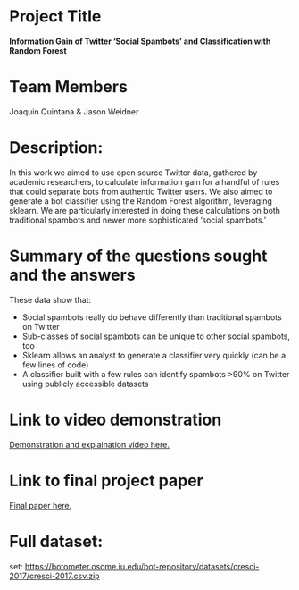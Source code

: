 # Project Title
**Information Gain of Twitter ‘Social Spambots’ and Classification with Random Forest**

# Team Members
Joaquin Quintana & Jason Weidner

# Description:
In this work we aimed to use open source Twitter data, gathered by academic researchers, to calculate information gain for a handful of rules that could separate bots from authentic Twitter users. We also aimed to generate a bot classifier using the Random Forest algorithm, leveraging sklearn. We are particularly interested in doing these calculations on both traditional spambots and newer more sophisticated ‘social spambots.’

# Summary of the questions sought and the answers
These data show that:
- Social spambots really do behave differently than traditional spambots on Twitter
- Sub-classes of social spambots can be unique to other social spambots, too
- Sklearn allows an analyst to generate a classifier very quickly (can be a few lines of code)
- A classifier built with a few rules can identify spambots >90% on Twitter using publicly accessible datasets 

# Link to video demonstration
[Demonstration and explaination video here.](https://youtu.be/PsRkarQoeMs)

# Link to final project paper
[Final paper here.](https://docs.google.com/document/d/1HI4KQSA88TvTo6F27xG43Y0w9LOFMF1MKqPE4LJ7nz8/edit?usp=sharing)

# Full dataset:
set: https://botometer.osome.iu.edu/bot-repository/datasets/cresci-2017/cresci-2017.csv.zip
